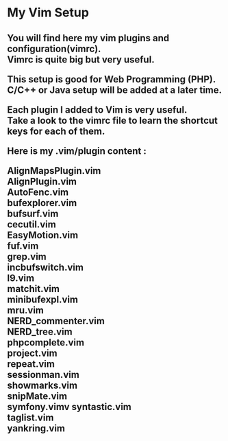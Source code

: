 <h1>My Vim Setup<h2>

You will find here my vim plugins and configuration(vimrc). <br/>
Vimrc is quite big but very useful.

This setup is good for <b>Web Programming (PHP)</b>.<br/>
C/C++ or Java setup will be added at a later time.

Each plugin I added to Vim is very useful. <br/>
Take a look to the vimrc file to learn the shortcut keys for each of them.

Here is my <b>.vim/plugin</b> content :

AlignMapsPlugin.vim<br/>
AlignPlugin.vim<br/>
AutoFenc.vim<br/>
bufexplorer.vim<br/>
bufsurf.vim<br/>
cecutil.vim<br/>
EasyMotion.vim<br/>
fuf.vim<br/>
grep.vim<br/>
incbufswitch.vim<br/>
l9.vim<br/>
matchit.vim<br/>
minibufexpl.vim<br/>
mru.vim<br/>
NERD_commenter.vim<br/>
NERD_tree.vim<br/>
phpcomplete.vim<br/>
project.vim<br/>
repeat.vim<br/>
sessionman.vim<br/>
showmarks.vim<br/>
snipMate.vim<br/>
symfony.vimv
syntastic.vim<br/>
taglist.vim<br/>
yankring.vim<br/>


